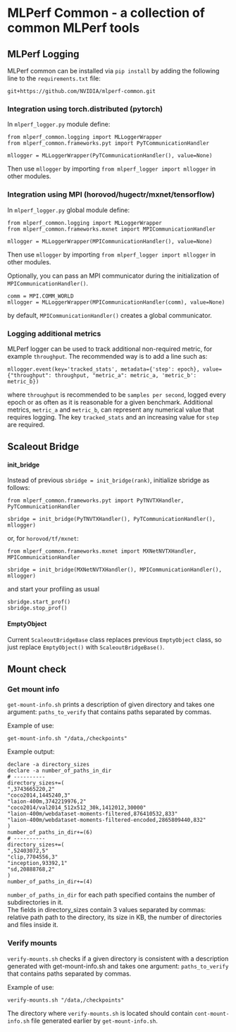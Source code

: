 # MLPerf Common - a collection of common MLPerf tools


## MLPerf Logging

MLPerf common can be installed via `pip install` by adding the following line to the `requirements.txt` file:
```
git+https://github.com/NVIDIA/mlperf-common.git
```

### Integration using torch.distributed (pytorch)

In `mlperf_logger.py` module define:
```
from mlperf_common.logging import MLLoggerWrapper
from mlperf_common.frameworks.pyt import PyTCommunicationHandler

mllogger = MLLoggerWrapper(PyTCommunicationHandler(), value=None)
```
Then use `mllogger` by importing `from mlperf_logger import mllogger` in other modules.

### Integration using MPI (horovod/hugectr/mxnet/tensorflow)

In `mlperf_logger.py` global module define:
```
from mlperf_common.logging import MLLoggerWrapper
from mlperf_common.frameworks.mxnet import MPICommunicationHandler

mllogger = MLLoggerWrapper(MPICommunicationHandler(), value=None)
```
Then use `mllogger` by importing `from mlperf_logger import mllogger` in other modules.

Optionally, you can pass an MPI communicator during the initialization of `MPICommunicationHandler()`.
```
comm = MPI.COMM_WORLD
mllogger = MLLoggerWrapper(MPICommunicationHandler(comm), value=None)
```
by default, `MPICommunicationHandler()` creates a global communicator.

### Logging additional metrics
MLPerf logger can be used to track additional non-required metric, for example `throughput`. The recommended way is to add a line such as:
```
mllogger.event(key='tracked_stats', metadata={'step': epoch}, value={"throughput": throughput, "metric_a": metric_a, 'metric_b': metric_b})
```
where `throughput` is recommended to be `samples per second`, logged every epoch or as often as it is reasonable for a given benchmark. Additional metrics, `metric_a` and `metric_b`, can represent any numerical value that requires logging. The key `tracked_stats` and an increasing value for `step` are required.

## Scaleout Bridge

#### init_bridge
Instead of previous `sbridge = init_bridge(rank)`, initialize sbridge as follows:
```
from mlperf_common.frameworks.pyt import PyTNVTXHandler, PyTCommunicationHandler

sbridge = init_bridge(PyTNVTXHandler(), PyTCommunicationHandler(), mllogger)
```
or, for `horovod/tf/mxnet`:
```
from mlperf_common.frameworks.mxnet import MXNetNVTXHandler, MPICommunicationHandler

sbridge = init_bridge(MXNetNVTXHandler(), MPICommunicationHandler(), mllogger)
```
and start your profiling as usual
```
sbridge.start_prof()
sbridge.stop_prof()
```

#### EmptyObject
Current `ScaleoutBridgeBase` class replaces previous `EmptyObject` class,
so just replace `EmptyObject()` with `ScaleoutBridgeBase()`.

## Mount check
### Get mount info
`get-mount-info.sh` prints a description of given directory and takes one argument:
`paths_to_verify` that contains paths separated by commas.  

Example of use:
```
get-mount-info.sh "/data,/checkpoints"
``` 

Example output:
```
declare -a directory_sizes
declare -a number_of_paths_in_dir
# ----------
directory_sizes+=(
",3743665220,2"
"coco2014,1445240,3"
"laion-400m,3742219976,2"
"coco2014/val2014_512x512_30k,1412012,30000"
"laion-400m/webdataset-moments-filtered,876410532,833"
"laion-400m/webdataset-moments-filtered-encoded,2865809440,832"
)
number_of_paths_in_dir+=(6)
# ----------
directory_sizes+=(
",52403072,5"
"clip,7704556,3"
"inception,93392,1"
"sd,20888768,2"
)
number_of_paths_in_dir+=(4)
```
`number_of_paths_in_dir` for each path specified contains the number of subdirectories in it.  
The fields in directory_sizes contain 3 values separated by commas:  
relative path path to the directory, its size in KB, the number of directories and files inside it.



### Verify mounts
`verify-mounts.sh` checks if a given directory is consistent with a description generated with get-mount-info.sh and takes one argument:
`paths_to_verify` that contains paths separated by commas.  

Example of use:
```
verify-mounts.sh "/data,/checkpoints"
```
The directory where `verify-mounts.sh` is located should contain `cont-mount-info.sh` file generated earlier by `get-mount-info.sh`.
